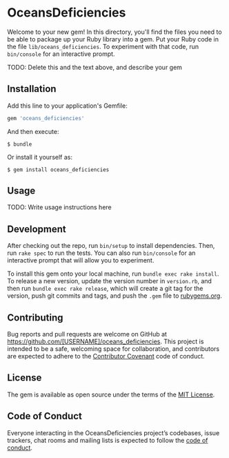 # OceansDeficiencies

Welcome to your new gem! In this directory, you'll find the files you need to be able to package up your Ruby library into a gem. Put your Ruby code in the file `lib/oceans_deficiencies`. To experiment with that code, run `bin/console` for an interactive prompt.

TODO: Delete this and the text above, and describe your gem

## Installation

Add this line to your application's Gemfile:

```ruby
gem 'oceans_deficiencies'
```

And then execute:

    $ bundle

Or install it yourself as:

    $ gem install oceans_deficiencies

## Usage

TODO: Write usage instructions here

## Development

After checking out the repo, run `bin/setup` to install dependencies. Then, run `rake spec` to run the tests. You can also run `bin/console` for an interactive prompt that will allow you to experiment.

To install this gem onto your local machine, run `bundle exec rake install`. To release a new version, update the version number in `version.rb`, and then run `bundle exec rake release`, which will create a git tag for the version, push git commits and tags, and push the `.gem` file to [rubygems.org](https://rubygems.org).

## Contributing

Bug reports and pull requests are welcome on GitHub at https://github.com/[USERNAME]/oceans_deficiencies. This project is intended to be a safe, welcoming space for collaboration, and contributors are expected to adhere to the [Contributor Covenant](http://contributor-covenant.org) code of conduct.

## License

The gem is available as open source under the terms of the [MIT License](https://opensource.org/licenses/MIT).

## Code of Conduct

Everyone interacting in the OceansDeficiencies project’s codebases, issue trackers, chat rooms and mailing lists is expected to follow the [code of conduct](https://github.com/[USERNAME]/oceans_deficiencies/blob/master/CODE_OF_CONDUCT.md).
